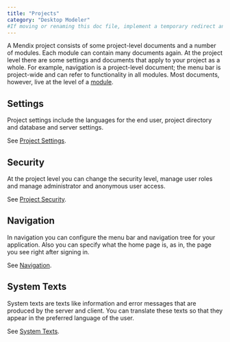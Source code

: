 ```yaml
---
title: "Projects"
category: "Desktop Modeler"
#If moving or renaming this doc file, implement a temporary redirect and let the respective team know they should update the URL in the product. See Mapping to Products for more details.
---
```



A Mendix project consists of some project-level documents and a number of modules. Each module can contain many documents again. At the project level there are some settings and documents that apply to your project as a whole. For example, navigation is a project-level document; the menu bar is project-wide and can refer to functionality in all modules. Most documents, however, live at the level of a [module](modules).

## Settings

Project settings include the languages for the end user, project directory and database and server settings.

See [Project Settings](project-settings).

## Security

At the project level you can change the security level, manage user roles and manage administrator and anonymous user access.

See [Project Security](project-security).

## Navigation

In navigation you can configure the menu bar and navigation tree for your application. Also you can specify what the home page is, as in, the page you see right after signing in.

See [Navigation](navigation).

## System Texts

System texts are texts like information and error messages that are produced by the server and client. You can translate these texts so that they appear in the preferred language of the user.

See [System Texts](system-texts).

